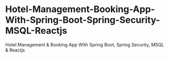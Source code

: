 # Hotel-Management-Booking-App-With-Spring-Boot-Spring-Security-MSQL-Reactjs
Hotel Management &amp; Booking App With Spring Boot, Spring Security, MSQL &amp; Reactjs
